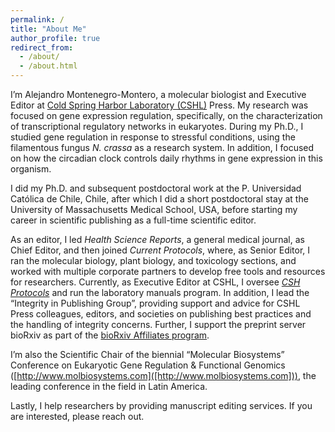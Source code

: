 ```yaml
---
permalink: /
title: "About Me"
author_profile: true
redirect_from: 
  - /about/
  - /about.html
---
```


I’m Alejandro Montenegro-Montero, a molecular biologist and Executive Editor at [Cold Spring Harbor Laboratory (CSHL)]([https://www.cshl.edu/]) Press. My research was focused on gene expression regulation, specifically, on the characterization of transcriptional regulatory networks in eukaryotes. During my Ph.D., I studied gene regulation in response to stressful conditions, using the filamentous fungus *N. crassa* as a research system. In addition, I focused on how the circadian clock controls daily rhythms in gene expression in this organism.

I did my Ph.D. and subsequent postdoctoral work at the P. Universidad Católica de Chile, Chile, after which I did a short postdoctoral stay at the University of Massachusetts Medical School, USA, before starting my career in scientific publishing as a full-time scientific editor.

As an editor, I led *Health Science Reports*, a general medical journal, as Chief Editor, and then joined *Current Protocols*, where, as Senior Editor, I ran the molecular biology, plant biology, and toxicology sections, and worked with multiple corporate partners to develop free tools and resources for researchers. Currently, as Executive Editor at CSHL, I oversee [*CSH Protocols*]([https://cshprotocols.cshlp.org/]) and run the laboratory manuals program. In addition, I lead the “Integrity in Publishing Group”, providing support and advice for CSHL Press colleagues, editors, and societies on publishing best practices and the handling of integrity concerns. Further, I support the preprint server bioRxiv as part of the [bioRxiv Affiliates program]([https://www.biorxiv.org/about-biorxiv]).

I’m also the Scientific Chair of the biennial “Molecular Biosystems” Conference on Eukaryotic Gene Regulation & Functional Genomics ([http://www.molbiosystems.com]([http://www.molbiosystems.com])), the leading conference in the field in Latin America.

Lastly, I help researchers by providing manuscript editing services. If you are interested, please reach out.
